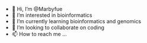 - 👋 Hi, I’m @Marbyfue
- 👀 I’m interested in bioinformatics
- 🌱 I’m currently learning bioinformatics and genomics
- 💞️ I’m looking to collaborate on coding
- 📫 How to reach me ...

<!---
Marbyfue/Marbyfue is a ✨ special ✨ repository because its `README.md` (this file) appears on your GitHub profile.
You can click the Preview link to take a look at your changes.
--->
